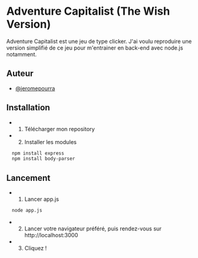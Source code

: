 # Adventure Capitalist (The Wish Version)


Adventure Capitalist est une jeu de type clicker.
J'ai voulu reproduire une version simplifié de ce jeu pour m'entrainer en back-end avec node.js notamment.


## Auteur


- [@jeromepourra](https://www.github.com/jeromepourra)


## Installation


- 1) Télécharger mon repository
- 2) Installer les modules


```bash
  npm install express
  npm install body-parser
```

## Lancement

- 1) Lancer app.js

```bash
  node app.js
```

- 2) Lancer votre navigateur préféré, puis rendez-vous sur http://localhost:3000
- 3) Cliquez !
    